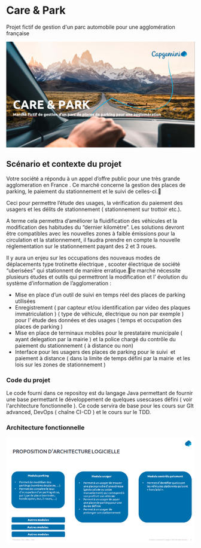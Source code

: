 # Care & Park

Projet fictif de gestion d'un parc automobile pour une agglomération française

![](imagesReadme/landingscreen.png)

## Scénario et contexte du projet 

Votre société a répondu à un appel d’offre public pour une très grande agglomeration en France .
Ce marché concerne la gestion des places de parking, le paiement du stationnement et le  suivi de celles-ci.

Ceci pour permettre l’étude des usages, la vérification du paiement des usagers et les délits de stationnement ( stationnement sur trottoir etc.).

A terme cela permettra d’améliorer la fluidification des véhicules et la modification des habitudes du “dernier kilomètre”. Les solutions devront être compatibles avec les nouvelles zones à faible émissions pour la  circulation et la stationnement, il faudra prendre en compte la nouvelle réglementation sur le stationnement payant  des 2 et 3 roues.

Il y aura un enjeu sur les  occupations des nouveaus modes de déplacements type trotinette électrique , scooter électrique de société “uberisées” qui stationnent de manière erratique.le marché nécessite plusieurs  études et outils  qui permettront  la modification et l’ évolution du système d’information de l’agglomeration :
* Mise en place d’un outil de suivi en temps réel des places de parking utilisées
* Enregistrement ( par capteur et/ou identification par video des plaques immatriculation ) ( type de véhicule, électrique ou non par exemple ) pour l’ étude des données et des usages ( temps et occupation des places de parking )
* Mise en place de terminaux mobiles pour le prestataire municipale ( ayant delegation par la mairie ) et la police chargé du contrôle du paiement du stationnement ( à distance ou non)
* Interface pour les usagers des places de parking pour le suivi  et paiement à distance ( dans la limite de temps défini par la mairie  et les lois sur les zones de stationnement )

### Code du projet 

Le code fourni dans ce repositoy est du langage Java permettant de fournir une base permettant le développement de quelques usescases défini ( voir l'architecture fonctionnelle ).
Ce code servira de base pour les cours sur GIt advanced,  DevOps ( chaîne CI-CD ) et le cours sur le TDD.

### Architecture fonctionnelle

![](imagesReadme/archilogicielle.png)



